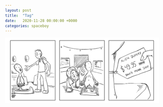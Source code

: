 ```yaml
---
layout: post
title:  "Tag"
date:   2020-11-28 00:00:00 +0000
categories: spaceboy
---
```


![Tag](spaceboy/14%20-%20tag.png)

